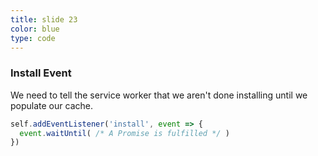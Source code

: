 ```yaml
---
title: slide 23
color: blue
type: code
---
```

### Install Event

We need to tell the service worker that we aren't done installing until we populate our cache.

```javascript
self.addEventListener('install', event => {
  event.waitUntil( /* A Promise is fulfilled */ )
})
```
